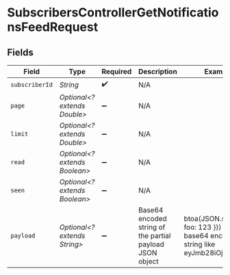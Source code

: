 # SubscribersControllerGetNotificationsFeedRequest


## Fields

| Field                                                                                     | Type                                                                                      | Required                                                                                  | Description                                                                               | Example                                                                                   |
| ----------------------------------------------------------------------------------------- | ----------------------------------------------------------------------------------------- | ----------------------------------------------------------------------------------------- | ----------------------------------------------------------------------------------------- | ----------------------------------------------------------------------------------------- |
| `subscriberId`                                                                            | *String*                                                                                  | :heavy_check_mark:                                                                        | N/A                                                                                       |                                                                                           |
| `page`                                                                                    | *Optional<? extends Double>*                                                              | :heavy_minus_sign:                                                                        | N/A                                                                                       |                                                                                           |
| `limit`                                                                                   | *Optional<? extends Double>*                                                              | :heavy_minus_sign:                                                                        | N/A                                                                                       |                                                                                           |
| `read`                                                                                    | *Optional<? extends Boolean>*                                                             | :heavy_minus_sign:                                                                        | N/A                                                                                       |                                                                                           |
| `seen`                                                                                    | *Optional<? extends Boolean>*                                                             | :heavy_minus_sign:                                                                        | N/A                                                                                       |                                                                                           |
| `payload`                                                                                 | *Optional<? extends String>*                                                              | :heavy_minus_sign:                                                                        | Base64 encoded string of the partial payload JSON object                                  | btoa(JSON.stringify({ foo: 123 })) results in base64 encoded string like eyJmb28iOjEyM30= |